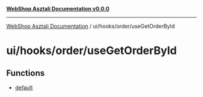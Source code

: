 [**WebShop Asztali Documentation v0.0.0**](../../../../README.md)

***

[WebShop Asztali Documentation](../../../../modules.md) / ui/hooks/order/useGetOrderById

# ui/hooks/order/useGetOrderById

## Functions

- [default](functions/default.md)
